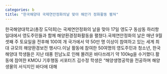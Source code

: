 ```yaml
---
categories: b
title: "한국해양대 국제연안정화의날 맞아 해안가 정화활동 펼쳐"
---
```

한국해양대학교(총장 도덕희)는 국제연안정화의 날을 맞아 17일 영도구 동삼동 하리항 일대에서 영도주민들과 함께 해양환경정화활동을 펼쳤다.국제연안정화의 날은 매년 9월 셋째 주 토요일을 전후해 100여 개 국가에서 약 50만 명 이상이 참여하고 있는 세계 최대 규모의 해양환경보전 행사다.이날 활동에 참여한 50여명의 영도주민과 청소년, 한국해양대 학생들은 지난 태풍 힌남노로 인해 몰려온 바다쓰레기 약 100kg을 수거했다.활동에 참여한 KMOU 기후행동 서포터즈 김수정 학생은 “해양생명공학을 전공하며 해양생물의 서식지인 바다에 대해